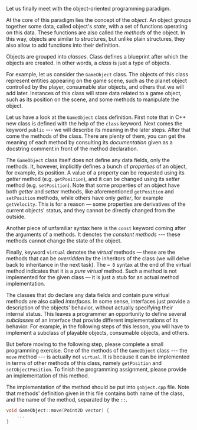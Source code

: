 Let us finally meet with the object-oriented programming paradigm.

At the core of this paradigm lies the concept of the _object_.
An object groups together some data, called object's _state_,
with a set of functions operating on this data.
These functions are also called the _methods_ of the object.
In this way, objects are similar to structures, but unlike plain structures,
they also allow to add functions into their definition.

Objects are grouped into _classes_.
Class defines a blueprint after which the objects are created.
In other words, a _class_ is just a type of objects.

For example, let us consider the `GameObject` class.
The objects of this class represent entities appearing on the game scene,
such as the planet object controlled by the player,
consumable star objects, and others that we will add later.
Instances of this class will store data related to a game object,
such as its position on the scene, and some methods to manipulate the object.

Let us have a look at the `GameObject` class definition.
First note that in C++ new class is defined with the help of the `class` keyword.
Next comes the keyword `public` --- we will describe its meaning in the later steps.
After that come the methods of the class.
There are plenty of them, you can get the meaning of each method
by consulting its _documentation_ given as a docstring comment in front of the method declaration.

[//]: # (TODO: add links to docstring format)

The `GameObject` class itself does not define any data fields, only the methods.
It, however, implicitly defines a bunch of _properties_ of an object, for example, its position.
A value of a property can be requested using its _getter_ method (e.g. `getPosition`),
and it can be changed using its _setter_ method (e.g. `setPosition`).
Note that some properties of an object have both _getter_ and _setter_ methods,
like aforementioned `getPosition` and `setPosition` methods,
while others have only _getter_, for example `getVelocity`.
This is for a reason — some properties are derivatives of the current objects' status,
and they cannot be directly changed from the outside.

Another piece of unfamiliar syntax here is the `const` keyword coming after the arguments of a methods.
It denotes the _constant methods_ --- these methods cannot change the state of the object.

Finally, keyword `virtual` denotes the _virtual_ methods — these are the methods
that can be _overridden_ by the inheritors of the class
(we will delve back to inheritance in the next task).
The `= 0` syntax at the end of the virtual method indicates that
it is a _pure virtual_ method.
Such a method is not implemented for the given class —
it is just a stub for an actual method implementation.

The classes that do declare any data fields and contain pure virtual methods are also called _interfaces_.
In some sense, interfaces just provide a description of the objects' behavior,
without actually specifying their internal status.
This leaves a programmer an opportunity to define several _subclasses_
of an interface that provide different implementations of its behavior.
For example, in the following steps of this lesson, you will have to implement
a subclass of playable objects, consumable objects, and others.

But before moving to the following step, please complete a small programming exercise.
One of the methods of the `GameObject` class --- the `move` method --- is actually not `virtual`.
It is because it can be implemented in terms of other methods of this class, namely `getPosition` and `setObjectPosition`.
To finish the programming assignment, please provide an implementation of this method.

The implementation of the method should be put into `gobject.cpp` file.
Note that methods' definition given in this file contains both
name of the class, and the name of the method, separated by the `::`.

```c++
void GameObject::move(Point2D vector) {
    ...
}
```
